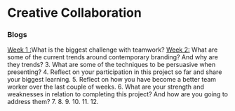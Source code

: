 # Creative Collaboration





### Blogs

[Week 1 :](https://medium.com/@c.lovekin/what-is-the-biggest-challenge-with-teamwork-e14f7c4a564e)What is the biggest challenge with teamwork? 
[Week 2:](https://medium.com/@c.lovekin/what-are-some-of-the-current-trends-around-contemporary-branding-80b9b783e6d4) What are some of the current trends around contemporary branding? And why are they trends? 
3. What are some of the techniques to be persuasive when presenting? 
4. Reflect on your participation in this project so far and share your biggest learning. 
5. Reflect on how you have become a better team worker over the last couple of weeks. 
6. What are your strength and weaknesses in relation to completing this project? And how are you going to address them? 
7.
8.
9.
10.
11.
12.
